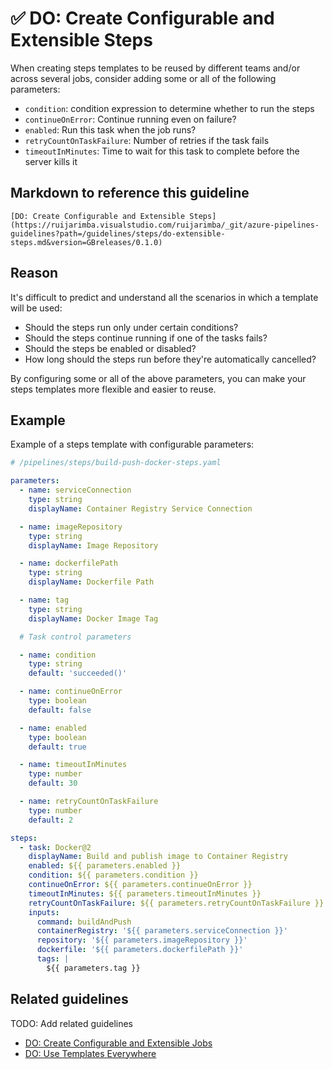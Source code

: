 # ✅ DO: Create Configurable and Extensible Steps

When creating steps templates to be reused by different teams and/or across
several jobs, consider adding some or all of the following parameters:

- `condition`: condition expression to determine whether to run the steps
- `continueOnError`: Continue running even on failure?
- `enabled`: Run this task when the job runs?
- `retryCountOnTaskFailure`: Number of retries if the task fails
- `timeoutInMinutes`: Time to wait for this task to complete before the server
kills it

## Markdown to reference this guideline

```plaintext
[DO: Create Configurable and Extensible Steps](https://ruijarimba.visualstudio.com/ruijarimba/_git/azure-pipelines-guidelines?path=/guidelines/steps/do-extensible-steps.md&version=GBreleases/0.1.0)
```

## Reason

It's difficult to predict and understand all the scenarios in which a template will
be used:

- Should the steps run only under certain conditions?
- Should the steps continue running if one of the tasks fails?
- Should the steps be enabled or disabled?
- How long should the steps run before they're automatically cancelled?

By configuring some or all of the above parameters, you can make
your steps templates more flexible and easier to reuse.

## Example

Example of a steps template with configurable parameters:

```yaml
# /pipelines/steps/build-push-docker-steps.yaml

parameters:
  - name: serviceConnection
    type: string
    displayName: Container Registry Service Connection

  - name: imageRepository
    type: string
    displayName: Image Repository

  - name: dockerfilePath
    type: string
    displayName: Dockerfile Path

  - name: tag
    type: string
    displayName: Docker Image Tag

  # Task control parameters

  - name: condition
    type: string
    default: 'succeeded()'

  - name: continueOnError
    type: boolean
    default: false

  - name: enabled
    type: boolean
    default: true

  - name: timeoutInMinutes
    type: number
    default: 30

  - name: retryCountOnTaskFailure
    type: number
    default: 2

steps:
  - task: Docker@2
    displayName: Build and publish image to Container Registry
    enabled: ${{ parameters.enabled }}
    condition: ${{ parameters.condition }}
    continueOnError: ${{ parameters.continueOnError }}
    timeoutInMinutes: ${{ parameters.timeoutInMinutes }}
    retryCountOnTaskFailure: ${{ parameters.retryCountOnTaskFailure }}
    inputs:
      command: buildAndPush
      containerRegistry: '${{ parameters.serviceConnection }}'
      repository: '${{ parameters.imageRepository }}'
      dockerfile: '${{ parameters.dockerfilePath }}'
      tags: |
        ${{ parameters.tag }}
```

## Related guidelines

TODO: Add related guidelines

- [DO: Create Configurable and Extensible Jobs](/guidelines/jobs/do-extensible-jobs.md)
- [DO: Use Templates Everywhere](/guidelines/general/do-templates-everywhere.md)
